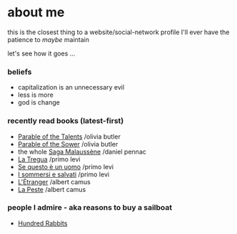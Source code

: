 # about me

this is the closest thing to a website/social-network profile I'll ever have the patience to *maybe* maintain

let's see how it goes ...

### beliefs
 - capitalization is an unnecessary evil
 - less is more
 - god is change

### recently read books (latest-first)
 - [Parable of the Talents](https://en.wikipedia.org/wiki/Parable_of_the_Talents_(novel)) /olivia butler
 - [Parable of the Sower](https://en.wikipedia.org/wiki/Parable_of_the_Sower_(novel)) /olivia butler
 - the whole [Saga Malaussène](https://fr.wikipedia.org/wiki/Saga_Malauss%C3%A8ne) /daniel pennac
 - [La Tregua](https://it.wikipedia.org/wiki/La_tregua_(Primo_Levi)) /primo levi
 - [Se questo è un uomo](https://it.wikipedia.org/wiki/Se_questo_%C3%A8_un_uomo) /primo levi
 - [I sommersi e salvati](https://it.wikipedia.org/wiki/I_sommersi_e_i_salvati) /primo levi
 - [L'Étranger](https://fr.wikipedia.org/wiki/L%27%C3%89tranger) /albert camus
 - [La Peste](https://fr.wikipedia.org/wiki/La_Peste) /albert camus

### people I admire - aka reasons to buy a sailboat
 - [Hundred Rabbits](https://100r.co/site/about_us.html)
